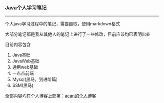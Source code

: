 ### Java个人学习笔记
---

个人java学习过程中的笔记，需要自取，使用markdown格式

大部分笔记都是我从其他人的笔记上进行了一些修改，目前应该均已表明出处

目前内容包含
1. Java基础
2. JavaWeb基础
3. 通用web基础
4. 一点点前端
5. Mysql(黑马，到进阶篇)
6. SSM(黑马)

全部内容均在个人博客上部署：[acan的个人博客](https://acan1980728690.github.io/)